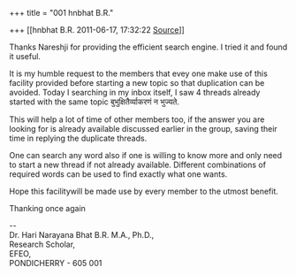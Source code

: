 +++
title = "001 hnbhat B.R."

+++
[[hnbhat B.R.	2011-06-17, 17:32:22 [Source](https://groups.google.com/g/samskrita/c/jEWJKZavIp4)]]



Thanks Nareshji for providing the efficient search engine. I tried it and found it useful.



It is my humble request to the members that evey one make use of this facility provided before starting a new topic so that duplication can be avoided. Today I searching in my inbox itself, I saw 4 threads already started with the same topic बुभुक्षितैर्व्याकरणं न भुज्यते.



This will help a lot of time of other members too, if the answer you are looking for is already available discussed earlier in the group, saving their time in replying the duplicate threads.



One can search any word also if one is willing to know more and only need to start a new thread if not already available. Different combinations of required words can be used to find exactly what one wants.



Hope this facilitywill be made use by every member to the utmost benefit.



Thanking once again



--  
Dr. Hari Narayana Bhat B.R. M.A., Ph.D.,  
Research Scholar,  
EFEO,  
PONDICHERRY - 605 001

  

  


